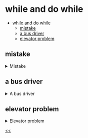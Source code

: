 # while and do while

- [while and do while](#while-and-do-while)
  - [mistake](#mistake)
  - [a bus driver](#a-bus-driver)
  - [elevator problem](#elevator-problem)
 
## mistake
<details>
<summary>Mistake</summary>

### description
Find and correct a mistake in the following code:
```javascript
let n = 5;
do (n < 10) {
        n = n + 1;
	    console.log(n);
} while;
```

### solution
[mistake.js](./mistake.js)

</details>
 
## a bus driver
<details>
<summary>A bus driver</summary>

### description
Imagine that you are a bus driver. You stop at a traffic light and see your friend Harry crossing the road. While the light is red, you greet your friend, and yell: *Hey Harry!* The light turns green once you greet each other, and you must keep driving.

Interpret this scenario using the `while` loop. Create a variable `isRed` and set the initial value to `true`. Display the message `Hey Harry!` inside the loop, and then, when the light goes green, change the value of the `isRed` variable.

### solution
[bus-driver.js](./bus-driver.js)

</details>
 
## elevator problem
<details>
<summary>Elevator problem</summary>

### description
Assume you are taking a glass elevator to the 10th floor of a business center. While below the 6th floor, all you see is twigs of the trees growing near the center. Once you get higher though, you get a wonderful view of the city.

Set the variable `n = 1` which will increase the number of the floor you've reached consequently, one by one. Check if that number is not greater than `10` in the `while` loop. If you are lower than the 6th floor, display `Tree!`, otherwise, display `City!`

### solution
[elevator.js](./elevator.js)

</details>

[<<](../../../README.md)
<!--
:%s/\(Sample \(Input\|Output\) \d:\)\n\(.*\)/```\r\r**\1**\r```\3/gc
->
